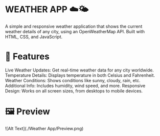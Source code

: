 # WEATHER APP ☁️🌤️

A simple and responsive weather application that shows the current weather details of any city, using an OpenWeatherMap API. Built with HTML, CSS, and JavaScript.

# 🚀 Features

Live Weather Updates: Get real-time weather data for any city worldwide.
Temperature Details: Displays temperature in both Celsius and Fahrenheit.
Weather Conditions: Shows conditions like sunny, cloudy, rain, etc.
Additional Info: Includes humidity, wind speed, and more.
Responsive Design: Works on all screen sizes, from desktops to mobile devices.

# 🖼 Preview
![Alt Text](./Weather App/Preview.png)
